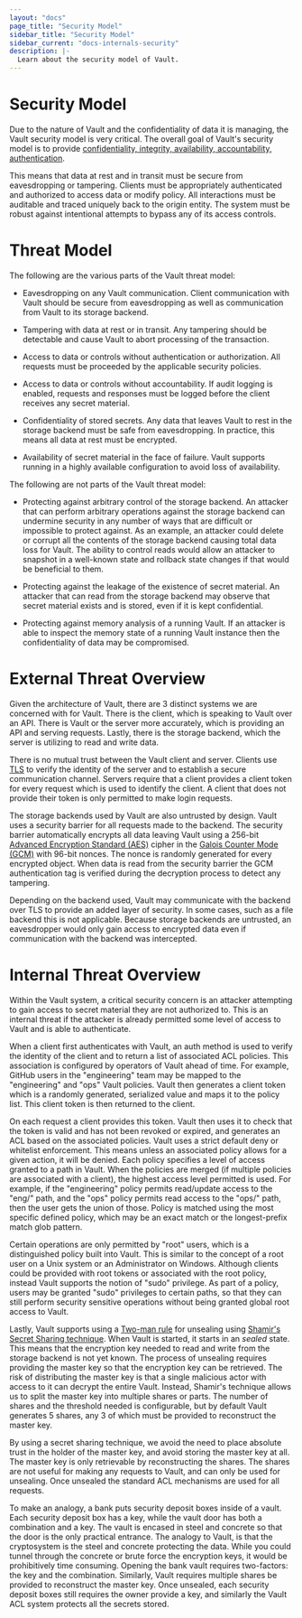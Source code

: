 ```yaml
---
layout: "docs"
page_title: "Security Model"
sidebar_title: "Security Model"
sidebar_current: "docs-internals-security"
description: |-
  Learn about the security model of Vault.
---
```


# Security Model

Due to the nature of Vault and the confidentiality of data it is managing,
the Vault security model is very critical. The overall goal of Vault's security
model is to provide [confidentiality, integrity, availability, accountability,
authentication](https://en.wikipedia.org/wiki/Information_security).

This means that data at rest and in transit must be secure from eavesdropping
or tampering. Clients must be appropriately authenticated and authorized
to access data or modify policy. All interactions must be auditable and traced
uniquely back to the origin entity. The system must be robust against intentional
attempts to bypass any of its access controls.

# Threat Model

The following are the various parts of the Vault threat model:

* Eavesdropping on any Vault communication. Client communication with Vault
  should be secure from eavesdropping as well as communication from Vault to
  its storage backend.

* Tampering with data at rest or in transit. Any tampering should be detectable
  and cause Vault to abort processing of the transaction.

* Access to data or controls without authentication or authorization. All requests
  must be proceeded by the applicable security policies.

* Access to data or controls without accountability. If audit logging
  is enabled, requests and responses must be logged before the client receives
  any secret material.

* Confidentiality of stored secrets. Any data that leaves Vault to rest in the
  storage backend must be safe from eavesdropping. In practice, this means all
  data at rest must be encrypted.

* Availability of secret material in the face of failure. Vault supports
  running in a highly available configuration to avoid loss of availability.

The following are not parts of the Vault threat model:

* Protecting against arbitrary control of the storage backend. An attacker
  that can perform arbitrary operations against the storage backend can
  undermine security in any number of ways that are difficult or impossible to protect
  against. As an example, an attacker could delete or corrupt all the contents
  of the storage backend causing total data loss for Vault. The ability to control
  reads would allow an attacker to snapshot in a well-known state and rollback state
  changes if that would be beneficial to them.

* Protecting against the leakage of the existence of secret material. An attacker
  that can read from the storage backend may observe that secret material exists
  and is stored, even if it is kept confidential.

* Protecting against memory analysis of a running Vault. If an attacker is able
  to inspect the memory state of a running Vault instance then the confidentiality
  of data may be compromised.

# External Threat Overview

Given the architecture of Vault, there are 3 distinct systems we are concerned
with for Vault. There is the client, which is speaking to Vault over an API.
There is Vault or the server more accurately, which is providing an API and
serving requests. Lastly, there is the storage backend, which the server is
utilizing to read and write data.

There is no mutual trust between the Vault client and server. Clients use
[TLS](https://en.wikipedia.org/wiki/Transport_Layer_Security) to verify the
identity of the server and to establish a secure communication channel. Servers
require that a client provides a client token for every request which is used
to identify the client.  A client that does not provide their token is only
permitted to make login requests.

The storage backends used by Vault are also untrusted by design. Vault uses a
security barrier for all requests made to the backend. The security barrier
automatically encrypts all data leaving Vault using a 256-bit [Advanced
Encryption Standard
(AES)](https://en.wikipedia.org/wiki/Advanced_Encryption_Standard) cipher in
the [Galois Counter Mode
(GCM)](https://en.wikipedia.org/wiki/Galois/Counter_Mode) with 96-bit nonces.
The nonce is randomly generated for every encrypted object. When data is read
from the security barrier the GCM authentication tag is verified during the
decryption process to detect any tampering.

Depending on the backend used, Vault may communicate with the backend over TLS
to provide an added layer of security. In some cases, such as a file backend
this is not applicable. Because storage backends are untrusted, an eavesdropper
would only gain access to encrypted data even if communication with the backend
was intercepted.

# Internal Threat Overview

Within the Vault system, a critical security concern is an attacker attempting
to gain access to secret material they are not authorized to. This is an internal
threat if the attacker is already permitted some level of access to Vault and is
able to authenticate.

When a client first authenticates with Vault, an auth method is used to verify
the identity of the client and to return a list of associated ACL policies.
This association is configured by operators of Vault ahead of time. For
example, GitHub users in the "engineering" team may be mapped to the
"engineering" and "ops" Vault policies. Vault then generates a client token
which is a randomly generated, serialized value and maps it to the policy list.
This client token is then returned to the client.

On each request a client provides this token. Vault then uses it to check that
the token is valid and has not been revoked or expired, and generates an ACL
based on the associated policies. Vault uses a strict default deny or whitelist
enforcement. This means unless an associated policy allows for a given action,
it will be denied. Each policy specifies a level of access granted to a path in
Vault. When the policies are merged (if multiple policies are associated with a
client), the highest access level permitted is used.  For example, if the
"engineering" policy permits read/update access to the "eng/" path, and the
"ops" policy permits read access to the "ops/" path, then the user gets the
union of those. Policy is matched using the most specific defined policy, which
may be an exact match or the longest-prefix match glob pattern.

Certain operations are only permitted by "root" users, which is a distinguished
policy built into Vault. This is similar to the concept of a root user on a
Unix system or an Administrator on Windows. Although clients could be provided
with root tokens or associated with the root policy, instead Vault supports the
notion of "sudo" privilege.  As part of a policy, users may be granted "sudo"
privileges to certain paths, so that they can still perform security sensitive
operations without being granted global root access to Vault.

Lastly, Vault supports using a [Two-man
rule](https://en.wikipedia.org/wiki/Two-man_rule) for unsealing using [Shamir's
Secret Sharing
technique](https://en.wikipedia.org/wiki/Shamir's_Secret_Sharing).  When Vault
is started, it starts in an _sealed_ state. This means that the encryption key
needed to read and write from the storage backend is not yet known. The process
of unsealing requires providing the master key so that the encryption key can
be retrieved. The risk of distributing the master key is that a single
malicious actor with access to it can decrypt the entire Vault. Instead,
Shamir's technique allows us to split the master key into multiple shares or
parts.  The number of shares and the threshold needed is configurable, but by
default Vault generates 5 shares, any 3 of which must be provided to
reconstruct the master key.

By using a secret sharing technique, we avoid the need to place absolute trust
in the holder of the master key, and avoid storing the master key at all. The
master key is only retrievable by reconstructing the shares. The shares are not
useful for making any requests to Vault, and can only be used for unsealing.
Once unsealed the standard ACL mechanisms are used for all requests.

To make an analogy, a bank puts security deposit boxes inside of a vault.  Each
security deposit box has a key, while the vault door has both a combination and
a key.  The vault is encased in steel and concrete so that the door is the only
practical entrance.  The analogy to Vault, is that the cryptosystem is the
steel and concrete protecting the data.  While you could tunnel through the
concrete or brute force the encryption keys, it would be prohibitively time
consuming. Opening the bank vault requires two-factors: the key and the
combination.  Similarly, Vault requires multiple shares be provided to
reconstruct the master key.  Once unsealed, each security deposit boxes still
requires the owner provide a key, and similarly the Vault ACL system protects
all the secrets stored.
